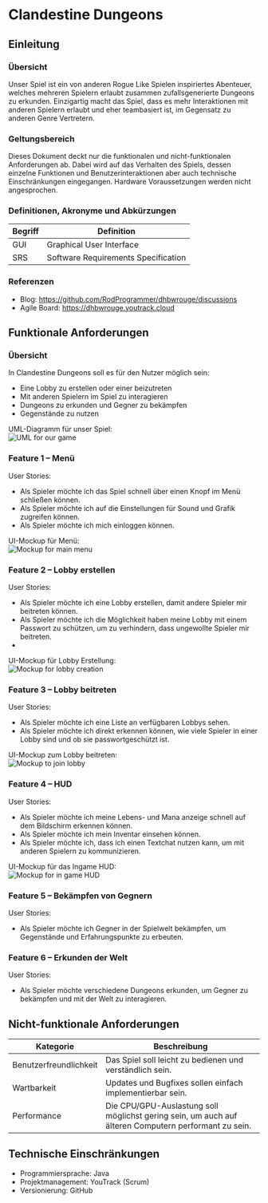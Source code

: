 # Clandestine Dungeons
## Einleitung
### Übersicht
Unser Spiel ist ein von anderen Rogue Like Spielen inspiriertes Abenteuer, welches mehreren Spielern erlaubt zusammen zufallsgenerierte Dungeons zu erkunden. Einzigartig macht das Spiel, dass es mehr Interaktionen mit anderen Spielern erlaubt und eher teambasiert ist, im Gegensatz zu anderen Genre Vertretern.  

### Geltungsbereich
Dieses Dokument deckt nur die funktionalen und nicht-funktionalen Anforderungen ab. Dabei wird auf das Verhalten des Spiels, dessen einzelne Funktionen und Benutzerinteraktionen aber auch technische Einschränkungen eingegangen. Hardware Voraussetzungen werden nicht angesprochen.

### Definitionen, Akronyme und Abkürzungen
| Begriff  | Definition |
| ------------- | ------------- |
| GUI  | Graphical User Interface  |
| SRS  | Software Requirements Specification  |

### Referenzen
- Blog: https://github.com/RodProgrammer/dhbwrouge/discussions
- Agile Board: https://dhbwrouge.youtrack.cloud

## Funktionale Anforderungen
### Übersicht
In Clandestine Dungeons soll es für den Nutzer möglich sein:
- Eine Lobby zu erstellen oder einer beizutreten
- Mit anderen Spielern im Spiel zu interagieren
- Dungeons zu erkunden und Gegner zu bekämpfen
- Gegenstände zu nutzen

UML-Diagramm für unser Spiel: <br>
![UML for our game](assets/UML.jpg)

### Feature 1 – Menü
User Stories:
- Als Spieler möchte ich das Spiel schnell über einen Knopf im Menü schließen können.
- Als Spieler möchte ich auf die Einstellungen für Sound und Grafik zugreifen können.
- Als Spieler möchte ich mich einloggen können.

UI-Mockup für Menü: <br>
![Mockup for main menu](assets/MainMenu.png)

### Feature 2 – Lobby erstellen
User Stories:
- Als Spieler möchte ich eine Lobby erstellen, damit andere Spieler mir beitreten können.
- Als Spieler möchte ich die Möglichkeit haben meine Lobby mit einem Passwort zu schützen, um zu verhindern, dass ungewollte Spieler mir beitreten.
- 
UI-Mockup für Lobby Erstellung: <br>
![Mockup for lobby creation](assets/CreateLobby.png)

### Feature 3 – Lobby beitreten
User Stories:
- Als Spieler möchte ich eine Liste an verfügbaren Lobbys sehen.
- Als Spieler möchte ich direkt erkennen können, wie viele Spieler in einer Lobby sind und ob sie passwortgeschützt ist.

UI-Mockup zum Lobby beitreten: <br>
![Mockup to join lobby](assets/Lobby.png)


### Feature 4 – HUD
User Stories:
- Als Spieler möchte ich meine Lebens- und Mana anzeige schnell auf dem Bildschirm erkennen können.
- Als Spieler möchte ich mein Inventar einsehen können.
- Als Spieler möchte ich, dass ich einen Textchat nutzen kann, um mit anderen Spielern zu kommunizieren.

UI-Mockup für das Ingame HUD: <br>
![Mockup for in game HUD](assets/HUD.png)

### Feature 5 – Bekämpfen von Gegnern
User Stories:
- Als Spieler möchte ich Gegner in der Spielwelt bekämpfen, um Gegenstände und Erfahrungspunkte zu erbeuten.

### Feature 6 – Erkunden der Welt
User Stories:
- Als Spieler möchte verschiedene Dungeons erkunden, um Gegner zu bekämpfen und mit der Welt zu interagieren.

## Nicht-funktionale Anforderungen
| Kategorie  | Beschreibung |
| ------------- | ------------- |
| Benutzerfreundlichkeit  | Das Spiel soll leicht zu bedienen und verständlich sein. |
| Wartbarkeit  | Updates und Bugfixes sollen einfach implementierbar sein. |
| Performance  | Die CPU/GPU-Auslastung soll möglichst gering sein, um auch auf älteren Computern performant zu sein. |

## Technische Einschränkungen
- Programmiersprache: Java
- Projektmanagement: YouTrack (Scrum)
- Versionierung: GitHub
